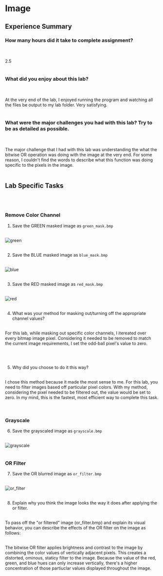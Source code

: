# Image

## Experience Summary

### How many hours did it take to complete assignment?

<br><br>
2.5
<br><br>

### What did you enjoy about this lab?

<br><br>
At the very end of the lab, I enjoyed running the program and watching all the files be output to my lab folder. Very satisfying. 
<br><br>

### What were the major challenges you had with this lab? Try to be as detailed as possible.

<br><br>
The major challenge that I had with this lab was understanding the what the bitwise OR operation was doing with the image at the very end. For some reason, I couldn't find the words 
to describe what this function was doing specific to the pixels in the image. 
<br><br>

## Lab Specific Tasks
<br><br>

### Remove Color Channel
1. Save the GREEN masked image as `green_mask.bmp`
<br><br>

![green](./green_mask.bmp)
<br><br>

2. Save the BLUE masked image as `blue_mask.bmp`
<br><br>

![blue](./blue_mask.bmp)
<br><br>

3. Save the RED masked image as `red_mask.bmp`
<br><br>

![red](./red_mask.bmp)
<br><br>

4. What was your method for masking out/turning off the appropriate channel values?
<br><br>

For this lab, while masking out specific color channels, I itereated over every bitmap image pixel. Considering it needed to be removed to match the current image requirements, 
I set the odd-ball pixel's value to zero. 

<br><br>

5. Why did you choose to do it this way?
<br><br>

I chose this method because it made the most sense to me. For this lab, you need to filter images based off particular pixel colors. With my method, considering the pixel needed to be 
filtered out, the value would be set to zero. In my mind, this is the fastest, most efficient way to complete this task.  
<br><br>

### Grayscale
6. Save the grayscaled image as `grayscale.bmp`
<br><br>

![grayscale](./grayscale.bmp)
<br><br>

### OR Filter
7. Save the OR blurred image as `or_filter.bmp`
<br><br>

![or_filter](./or_filter.bmp)
<br><br>

8. Explain why you think the image looks the way it does after applying the or filter.
<br><br>

To pass off the "or filtered" image (or_filter.bmp) and explain its visual behavior, you can describe the effects of the OR filter on the image as follows:
<br><br>

The bitwise OR filter applies brightness and contrast to the image by combining the color values of vertically adjacent pixels. This creates a distorted, ominous, staticy 
filter to the image. Because the value of the red, green, and blue hues can only increase vertically, there's a higher concentration of those partiuclar values displayed 
throughout the image. 


<br><br>
